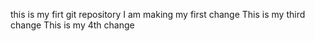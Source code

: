 this is my firt git repository
I am making my first change 
This is my third change
This is my 4th change
